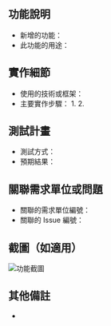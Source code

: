 ## 功能說明
<!-- 清楚描述新增功能的內容及其目的。 -->
- 新增的功能：
- 此功能的用途：

## 實作細節
<!-- 說明您在實作中所使用的方法、技術或策略，以便審查者更容易理解代碼。 -->
- 使用的技術或框架：
- 主要實作步驟：
  1. 
  2. 

## 測試計畫
<!-- 詳細說明如何測試此功能，以確保符合需求並且運作正常。 -->
- 測試方式：
- 預期結果：

## 關聯需求單位或問題
<!-- 如果此功能與某個需求單位或問題相關聯，請在此處連結對應的 issue 或需求單位編號。 -->
- 關聯的需求單位編號：
- 關聯的 Issue 編號：

## 截圖（如適用）
<!-- 如果此功能包含視覺變更，請提供截圖以協助審查者理解。 -->
![功能截圖](圖片連結)

## 其他備註
<!-- 任何其他可能有助於審查或是需要注意的事項。 -->
- 
